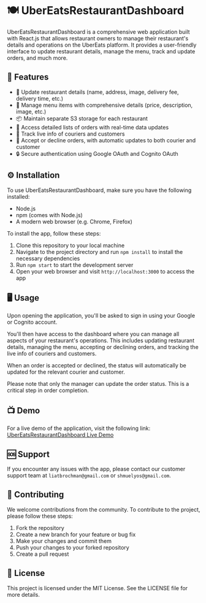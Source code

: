 # 🍽️ UberEatsRestaurantDashboard

UberEatsRestaurantDashboard is a comprehensive web application built with React.js that allows restaurant owners to manage their restaurant's details and operations on the UberEats platform. It provides a user-friendly interface to update restaurant details, manage the menu, track and update orders, and much more.

## 🚀 Features
- 🏢 Update restaurant details (name, address, image, delivery fee, delivery time, etc.)
- 🍴 Manage menu items with comprehensive details (price, description, image, etc.)
- 📦 Maintain separate S3 storage for each restaurant
- 📑 Access detailed lists of orders with real-time data updates
- 📍 Track live info of couriers and customers 
- 🔁 Accept or decline orders, with automatic updates to both courier and customer
- 🔒 Secure authentication using Google OAuth and Cognito OAuth

## ⚙️ Installation
To use UberEatsRestaurantDashboard, make sure you have the following installed:

- Node.js
- npm (comes with Node.js)
- A modern web browser (e.g. Chrome, Firefox)

To install the app, follow these steps:

1. Clone this repository to your local machine
2. Navigate to the project directory and run `npm install` to install the necessary dependencies
3. Run `npm start` to start the development server
4. Open your web browser and visit `http://localhost:3000` to access the app

## 🖥️ Usage
Upon opening the application, you'll be asked to sign in using your Google or Cognito account. 

You'll then have access to the dashboard where you can manage all aspects of your restaurant's operations. This includes updating restaurant details, managing the menu, accepting or declining orders, and tracking the live info of couriers and customers. 

When an order is accepted or declined, the status will automatically be updated for the relevant courier and customer. 

Please note that only the manager can update the order status. This is a critical step in order completion.

## 📺 Demo
For a live demo of the application, visit the following link: [UberEatsRestaurantDashboard Live Demo](https://timely-phoenix-06c7ef.netlify.app)

## 🆘 Support
If you encounter any issues with the app, please contact our customer support team at `liatbrochman@gmail.com` or `shmuelyos@gmail.com`.

## 🤝 Contributing
We welcome contributions from the community. To contribute to the project, please follow these steps:

1. Fork the repository
2. Create a new branch for your feature or bug fix
3. Make your changes and commit them
4. Push your changes to your forked repository
5. Create a pull request

## 📜 License
This project is licensed under the MIT License. See the LICENSE file for more details.
